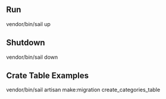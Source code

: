 ## Run
vendor/bin/sail up

## Shutdown
vendor/bin/sail down

## Crate Table Examples
vendor/bin/sail artisan make:migration create_categories_table
